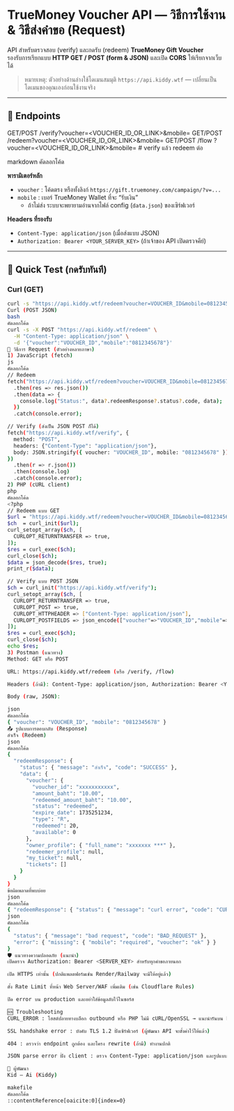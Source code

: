 # TrueMoney Voucher API — วิธีการใช้งาน & วิธีส่งคำขอ (Request)

API สำหรับตรวจสอบ (verify) และกดรับ (redeem) **TrueMoney Gift Voucher**  
รองรับการเรียกแบบ **HTTP GET / POST (form & JSON)** และเปิด **CORS** ให้เรียกจากเว็บได้

> หมายเหตุ: ตัวอย่างด้านล่างใช้โดเมนสมมุติ `https://api.kiddy.wtf` — เปลี่ยนเป็นโดเมนของคุณเองก่อนใช้งานจริง

---

## 📌 Endpoints

GET/POST /verify?voucher=<VOUCHER_ID_OR_LINK>&mobile=<MOBILE>
GET/POST /redeem?voucher=<VOUCHER_ID_OR_LINK>&mobile=<MOBILE>
GET/POST /flow ?voucher=<VOUCHER_ID_OR_LINK>&mobile=<MOBILE> # verify แล้ว redeem ต่อ

markdown
คัดลอกโค้ด

**พารามิเตอร์หลัก**
- `voucher` : โค้ดตรง หรือทั้งลิงก์ `https://gift.truemoney.com/campaign/?v=...`
- `mobile`  : เบอร์ TrueMoney Wallet ที่จะ “รับเงิน”
  - ถ้าไม่ส่ง ระบบจะพยายามอ่านจากไฟล์ config (`data.json`) ของเซิร์ฟเวอร์

**Headers ที่รองรับ**
- `Content-Type: application/json` (เมื่อส่งแบบ JSON)
- `Authorization: Bearer <YOUR_SERVER_KEY>` (ถ้าเจ้าของ API เปิดตรวจคีย์)

---

## 🧪 Quick Test (กดรับทันที)

### Curl (GET)
```bash
curl -s "https://api.kiddy.wtf/redeem?voucher=VOUCHER_ID&mobile=0812345678"
Curl (POST JSON)
bash
คัดลอกโค้ด
curl -s -X POST "https://api.kiddy.wtf/redeem" \
  -H "Content-Type: application/json" \
  -d '{"voucher":"VOUCHER_ID","mobile":"0812345678"}'
🔧 วิธีการ Request (ตัวอย่างหลายภาษา)
1) JavaScript (fetch)
js
คัดลอกโค้ด
// Redeem
fetch("https://api.kiddy.wtf/redeem?voucher=VOUCHER_ID&mobile=0812345678")
  .then(res => res.json())
  .then(data => {
    console.log("Status:", data?.redeemResponse?.status?.code, data);
  })
  .catch(console.error);

// Verify (ส่งเป็น JSON POST ก็ได้)
fetch("https://api.kiddy.wtf/verify", {
  method: "POST",
  headers: {"Content-Type": "application/json"},
  body: JSON.stringify({ voucher: "VOUCHER_ID", mobile: "0812345678" })
})
  .then(r => r.json())
  .then(console.log)
  .catch(console.error);
2) PHP (cURL client)
php
คัดลอกโค้ด
<?php
// Redeem แบบ GET
$url = "https://api.kiddy.wtf/redeem?voucher=VOUCHER_ID&mobile=0812345678";
$ch  = curl_init($url);
curl_setopt_array($ch, [
  CURLOPT_RETURNTRANSFER => true,
]);
$res = curl_exec($ch);
curl_close($ch);
$data = json_decode($res, true);
print_r($data);

// Verify แบบ POST JSON
$ch = curl_init("https://api.kiddy.wtf/verify");
curl_setopt_array($ch, [
  CURLOPT_RETURNTRANSFER => true,
  CURLOPT_POST => true,
  CURLOPT_HTTPHEADER => ["Content-Type: application/json"],
  CURLOPT_POSTFIELDS => json_encode(["voucher"=>"VOUCHER_ID","mobile"=>"0812345678"], JSON_UNESCAPED_UNICODE)
]);
$res = curl_exec($ch);
curl_close($ch);
echo $res;
3) Postman (แนวทาง)
Method: GET หรือ POST

URL: https://api.kiddy.wtf/redeem (หรือ /verify, /flow)

Headers (ถ้ามี): Content-Type: application/json, Authorization: Bearer <YOUR_SERVER_KEY>

Body (raw, JSON):

json
คัดลอกโค้ด
{ "voucher": "VOUCHER_ID", "mobile": "0812345678" }
📤 รูปแบบการตอบกลับ (Response)
สำเร็จ (Redeem)
json
คัดลอกโค้ด
{
  "redeemResponse": {
    "status": { "message": "สำเร็จ", "code": "SUCCESS" },
    "data": {
      "voucher": {
        "voucher_id": "xxxxxxxxxxx",
        "amount_baht": "10.00",
        "redeemed_amount_baht": "10.00",
        "status": "redeemed",
        "expire_date": 1735251234,
        "type": "R",
        "redeemed": 20,
        "available": 0
      },
      "owner_profile": { "full_name": "xxxxxxx ***" },
      "redeemer_profile": null,
      "my_ticket": null,
      "tickets": []
    }
  }
}
ข้อผิดพลาดที่พบบ่อย
json
คัดลอกโค้ด
{ "redeemResponse": { "status": { "message": "curl error", "code": "CURL_ERROR" }, "data": null } }
json
คัดลอกโค้ด
{
  "status": { "message": "bad request", "code": "BAD_REQUEST" },
  "error": { "missing": { "mobile": "required", "voucher": "ok" } }
}
🛡️ แนวทางความปลอดภัย (แนะนำ)
เปิดตรวจ Authorization: Bearer <SERVER_KEY> สำหรับทุกคำขอภายนอก

เปิด HTTPS เท่านั้น (ปกติแพลตฟอร์มเช่น Render/Railway จะมีให้อยู่แล้ว)

ตั้ง Rate Limit ที่หน้า Web Server/WAF เพิ่มเติม (เช่น Cloudflare Rules)

ปิด error บน production และอย่าใส่ข้อมูลลับไว้ในซอร์ส

🆘 Troubleshooting
CURL_ERROR : โฮสต์ปลายทางบล็อก outbound หรือ PHP ไม่มี cURL/OpenSSL → แนะนำรันบน Render/Railway/VPS

SSL handshake error : บังคับ TLS 1.2 ฝั่งเซิร์ฟเวอร์ (ผู้พัฒนา API จะตั้งค่าไว้ให้แล้ว)

404 : ตรวจว่า endpoint ถูกต้อง และโครง rewrite (ถ้ามี) ทำงานปกติ

JSON parse error ฝั่ง client : ตรวจ Content-Type: application/json และรูปแบบ JSON

👤 ผู้พัฒนา
Kid – Ai (Kiddy)

makefile
คัดลอกโค้ด
::contentReference[oaicite:0]{index=0}
